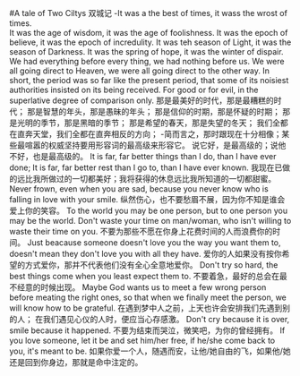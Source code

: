 #A tale of Two Ciltys 双城记
-It was a the best of times, it wass the wrost of times.  
It was the age of wisdom, it was the age of foolishness.
It was the epoch of believe, it was the epoch of incredulity.
It was teh season of Light, it was the season of Darkness.
It was the spring of hope, it was the winter of dispair.
We had everything before every thing, we had nothing before us.
We were all going direct to Heaven, we were all going direct to the other way.
In short, the period was so far like the present period, that some of its noisiest authorities insisted on its being received.
For good or for evil, in the superlative degree of comparison only.
那是最美好的时代，那是最糟糕的时代；
那是智慧的年头，那是愚昧的年头；
那是信仰的时期，那是怀疑的时期；
那是光明的季节，那是黑暗的季节；
那是希望的春天，那是失望的冬天；
我们全都在直奔天堂，我们全都在直奔相反的方向；
-简而言之，那时跟现在十分相像；某些最喧嚣的权威坚持要用形容词的最高级来形容它。
说它好，是最高级的；说他不好，也是最高级的。
It is far, far better things than I do, than I have ever done;
It is far, far better rest than I go to, than I have ever known.
我现在已做的远比我所做过的一切都美好；我将获得的休息远比我所知道的一切都甜蜜。
Never frown, even when you are sad, because you never know who is falling in love with your smile.
纵然伤心，也不要愁眉不展，因为你不知是谁会爱上你的笑容。
To the world you may be one person, but to one person you may be the world.
Don't waste your time on man/woman, who isn't willing to waste their time on you.
不要为那些不愿在你身上花费时间的人而浪费你的时间。
Just beacause someone doesn't love you the way you want them to, doesn't mean they don't love you with all they have.
爱你的人如果没有按你希望的方式爱你，那并不代表他们没有全心全意地爱你。
Don't try so hard, the best things come when you least expect them to.
不要着急，最好的总会在最不经意的时候出现。
Maybe God wants us to meet a few wrong person before meating the right ones, 
so that when we finally meet the person, we will know how to be grateful.
在遇到梦中人之前，上天也许会安排我们先遇到别的人；
在我们遇见心仪的人时，便应当心存感激。
Don't cry because it is over, smile because it happened.
不要为结束而哭泣，微笑吧，为你的曾经拥有。
If you love someone, let it be and set him/her free, 
if he/she come back to you, it's meant to be.
如果你爱一个人，随遇而安，让他/她自由的飞，如果他/她还是回到你身边，那就是命中注定的。







